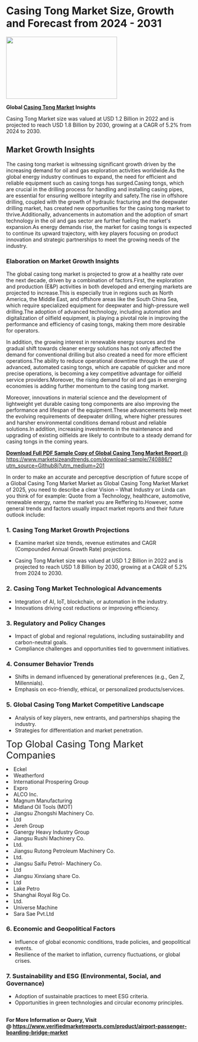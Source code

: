 <H1>Casing Tong Market Size, Growth and Forecast from 2024 - 2031</H1><img class="aligncenter size-medium wp-image-584254" src="https://thirdeyenews.in/wp-content/uploads/2024/09/Global-Market-Research-300x168.jpeg" alt="" width="300" height="168" /><p><strong>Global&nbsp;<a href="https://www.marketsizeandtrends.com/download-sample/740886/?utm_source=Github8j?utm_medium=201">Casing Tong Market</a> Insights</strong></p><p>Casing Tong Market size was valued at USD 1.2 Billion in 2022 and is projected to reach USD 1.8 Billion by 2030, growing at a CAGR of 5.2% from 2024 to 2030.</p><p><h2>Market Growth Insights</h2> <p>The casing tong market is witnessing significant growth driven by the increasing demand for oil and gas exploration activities worldwide.As the global energy industry continues to expand, the need for efficient and reliable equipment such as casing tongs has surged.Casing tongs, which are crucial in the drilling process for handling and installing casing pipes, are essential for ensuring wellbore integrity and safety.The rise in offshore drilling, coupled with the growth of hydraulic fracturing and the deepwater drilling market, has created new opportunities for the casing tong market to thrive.Additionally, advancements in automation and the adoption of smart technology in the oil and gas sector are further fueling the market's expansion.As energy demands rise, the market for casing tongs is expected to continue its upward trajectory, with key players focusing on product innovation and strategic partnerships to meet the growing needs of the industry.</p> <p><a href="#"></a></p> <h3>Elaboration on Market Growth Insights</h3> <p>The global casing tong market is projected to grow at a healthy rate over the next decade, driven by a combination of factors.First, the exploration and production (E&P) activities in both developed and emerging markets are projected to increase.This is especially true in regions such as North America, the Middle East, and offshore areas like the South China Sea, which require specialized equipment for deepwater and high-pressure well drilling.The adoption of advanced technology, including automation and digitalization of oilfield equipment, is playing a pivotal role in improving the performance and efficiency of casing tongs, making them more desirable for operators.</p> <p>In addition, the growing interest in renewable energy sources and the gradual shift towards cleaner energy solutions has not only affected the demand for conventional drilling but also created a need for more efficient operations.The ability to reduce operational downtime through the use of advanced, automated casing tongs, which are capable of quicker and more precise operations, is becoming a key competitive advantage for oilfield service providers.Moreover, the rising demand for oil and gas in emerging economies is adding further momentum to the casing tong market.</p> <p>Moreover, innovations in material science and the development of lightweight yet durable casing tong components are also improving the performance and lifespan of the equipment.These advancements help meet the evolving requirements of deepwater drilling, where higher pressures and harsher environmental conditions demand robust and reliable solutions.In addition, increasing investments in the maintenance and upgrading of existing oilfields are likely to contribute to a steady demand for casing tongs in the coming years.</p> <p><a href="#"></p><p><span class=""><strong>Download Full PDF Sample Copy of Global Casing Tong Market Report</strong> @ <a href="https://www.marketsizeandtrends.com/download-sample/740886/?utm_source=Github8j?utm_medium=201" target="_blank">https://www.marketsizeandtrends.com/download-sample/740886/?utm_source=Github8j?utm_medium=201</a></span></p><p>In order to make an accurate and perceptive description of future scope of a Global&nbsp;Casing Tong Market Market as Global&nbsp;Casing Tong Market Market of 2025, you need to describe a clear Vision &ndash; What Industry or Linda can you think of for example: Quote from a Technology, healthcare, automotive, renewable energy, name the market you are Reffering to.However, some general trends and factors usually impact market reports and their future outlook include:</p><h3>1.&nbsp;<strong>Casing Tong Market Growth Projections</strong></h3><ul><li>Examine market size trends, revenue estimates and CAGR (Compounded Annual Growth Rate) projections.</li><li><p>Casing Tong Market size was valued at USD 1.2 Billion in 2022 and is projected to reach USD 1.8 Billion by 2030, growing at a CAGR of 5.2% from 2024 to 2030.</p></li></ul><h3>2.&nbsp;<strong>Casing Tong Market Technological Advancements</strong></h3><ul><li>Integration of AI, IoT, blockchain, or automation in the industry.</li><li>Innovations driving cost reductions or improving efficiency.</li></ul><h3>3.&nbsp;<strong>Regulatory and Policy Changes</strong></h3><ul><li>Impact of global and regional regulations, including sustainability and carbon-neutral goals.</li><li>Compliance challenges and opportunities tied to government initiatives.</li></ul><h3>4.&nbsp;<strong>Consumer Behavior Trends</strong></h3><ul><li>Shifts in demand influenced by generational preferences (e.g., Gen Z, Millennials).</li><li>Emphasis on eco-friendly, ethical, or personalized products/services.</li></ul><h3>5.&nbsp;<strong>Global Casing Tong Market Competitive Landscape</strong></h3><ul><li>Analysis of key players, new entrants, and partnerships shaping the industry.</li><li>Strategies for differentiation and market penetration.</li></ul><p data-pm-slice="1 1 []"><span style="color: inherit; font-family: inherit; font-size: 25px;">Top Global Casing Tong Market Companies</span></p><div class="" data-test-id=""><p><li>Eckel</li><li> Weatherford</li><li> International Prospering Group</li><li> Expro</li><li> ALCO Inc.</li><li> Magnum Manufacturing</li><li> Midland Oil Tools (MOT)</li><li> Jiangsu Zhongshi Machinery Co.</li><li> Ltd</li><li> Jereh Group</li><li> Ganergy Heavy Industry Group</li><li> Jiangsu Rushi Machinery Co.</li><li> Ltd.</li><li> Jiangsu Rutong Petroleum Machinery Co.</li><li> Ltd.</li><li> Jiangsu Saifu Petrol- Machinery Co.</li><li> Ltd</li><li> Jiangsu Xinxiang share Co.</li><li> Ltd</li><li> Lake Petro</li><li> Shanghai Royal Rig Co.</li><li> Ltd.</li><li> Universe Machine</li><li> Sara Sae Pvt.Ltd</li></p></div><h3>6.&nbsp;<strong>Economic and Geopolitical Factors</strong></h3><ul><li>Influence of global economic conditions, trade policies, and geopolitical events.</li><li>Resilience of the market to inflation, currency fluctuations, or global crises.</li></ul><h3>7.&nbsp;<strong>Sustainability and ESG (Environmental, Social, and Governance)</strong></h3><ul><li>Adoption of sustainable practices to meet ESG criteria.</li><li>Opportunities in green technologies and circular economy principles.</li></ul><h2><strong style="font-size: 14px;">For More Information or Query, Visit @&nbsp;</strong><a style="background-color: #ffffff; font-size: 14px;" href="https://www.marketsizeandtrends.com/report/casing-tong-market/" target="_blank">https://www.verifiedmarketreports.com/product/airport-passenger-boarding-bridge-market</a></h2>